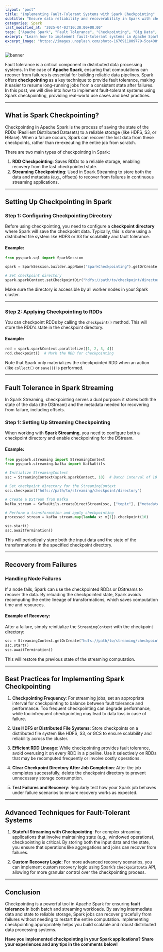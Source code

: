 ```yaml
---
layout: "post"
title: "Implementing Fault-Tolerant Systems with Spark Checkpointing"
subtitle: "Ensure data reliability and recoverability in Spark with checkpointing techniques"
categories: Spark
last_modified_at: "2025-04-03T10:30:00+00:00"
tags: ["Apache Spark", "Fault Tolerance", "Checkpointing", "Big Data", "Distributed Systems"]
excerpt: "Learn how to implement fault-tolerant systems in Apache Spark using checkpointing to ensure reliable data processing and recovery from failures."
excerpt_image: "https://images.unsplash.com/photo-1676911809779-5ce408f0cf26"
---
```

![banner](https://images.unsplash.com/photo-1676911809779-5ce408f0cf26)



Fault tolerance is a critical component in distributed data processing systems. In the case of **Apache Spark**, ensuring that computations can recover from failures is essential for building reliable data pipelines. Spark offers **checkpointing** as a key technique to provide fault tolerance, making it easier to resume long-running jobs from a consistent state after failures. In this post, we will dive into how to implement fault-tolerant systems using Spark checkpointing, providing real-world use cases and best practices.

---

## What is Spark Checkpointing?

Checkpointing in Apache Spark is the process of saving the state of the RDDs (Resilient Distributed Datasets) to a reliable storage (like HDFS, S3, or HBase). When a failure occurs, Spark can recover the lost data from these checkpoints, rather than re-executing the entire job from scratch.

There are two main types of checkpointing in Spark:
1. **RDD Checkpointing**: Saves RDDs to a reliable storage, enabling recovery from the last checkpointed state.
2. **Streaming Checkpointing**: Used in Spark Streaming to store both the data and metadata (e.g., offsets) to recover from failures in continuous streaming applications.

---

## Setting Up Checkpointing in Spark

### Step 1: Configuring Checkpointing Directory

Before using checkpointing, you need to configure a **checkpoint directory** where Spark will save the checkpoint data. Typically, this is done using a distributed file system like HDFS or S3 for scalability and fault tolerance.

#### Example:
```python
from pyspark.sql import SparkSession

spark = SparkSession.builder.appName("SparkCheckpointing").getOrCreate()

# Set checkpoint directory
spark.sparkContext.setCheckpointDir("hdfs://path/to/checkpoint/directory")
```

Make sure the directory is accessible by all worker nodes in your Spark cluster.

---

### Step 2: Applying Checkpointing to RDDs

You can checkpoint RDDs by calling the `checkpoint()` method. This will store the RDD's state in the checkpoint directory.

#### Example:
```python
rdd = spark.sparkContext.parallelize([1, 2, 3, 4])
rdd.checkpoint()  # Mark the RDD for checkpointing
```

Note that Spark only materializes the checkpointed RDD when an action (like `collect()` or `save()`) is performed.

---

## Fault Tolerance in Spark Streaming

In Spark Streaming, checkpointing serves a dual purpose: it stores both the state of the data (the DStream) and the metadata needed for recovering from failure, including offsets.

### Step 1: Setting Up Streaming Checkpointing

When working with **Spark Streaming**, you need to configure both a checkpoint directory and enable checkpointing for the DStream.

#### Example:
```python
from pyspark.streaming import StreamingContext
from pyspark.streaming.kafka import KafkaUtils

# Initialize StreamingContext
ssc = StreamingContext(spark.sparkContext, 10)  # Batch interval of 10 seconds

# Set checkpoint directory for the StreamingContext
ssc.checkpoint("hdfs://path/to/streaming/checkpoint/directory")

# Create a DStream from Kafka
kafka_stream = KafkaUtils.createDirectStream(ssc, ["topic"], {"metadata.broker.list": "localhost:9092"})

# Perform a transformation and apply checkpointing
processed_stream = kafka_stream.map(lambda x: x[1]).checkpoint(10)

ssc.start()
ssc.awaitTermination()
```

This will periodically store both the input data and the state of the transformations in the specified checkpoint directory.

---

## Recovery from Failures

### Handling Node Failures

If a node fails, Spark can use the checkpointed RDDs or DStreams to recover the data. By reloading the checkpointed state, Spark avoids recomputing the entire lineage of transformations, which saves computation time and resources.

#### Example of Recovery:
After a failure, simply reinitialize the `StreamingContext` with the checkpoint directory:

```python
ssc = StreamingContext.getOrCreate("hdfs://path/to/streaming/checkpoint/directory", lambda: createContext())
ssc.start()
ssc.awaitTermination()
```

This will restore the previous state of the streaming computation.

---

## Best Practices for Implementing Spark Checkpointing

1. **Checkpointing Frequency**: For streaming jobs, set an appropriate interval for checkpointing to balance between fault tolerance and performance. Too frequent checkpointing can degrade performance, while too infrequent checkpointing may lead to data loss in case of failure.

2. **Use HDFS or Distributed File Systems**: Store checkpoints on a distributed file system like HDFS, S3, or GCS to ensure scalability and reliability across the cluster.

3. **Efficient RDD Lineage**: While checkpointing provides fault tolerance, avoid overusing it on every RDD in a pipeline. Use it selectively on RDDs that may be recomputed frequently or involve costly operations.

4. **Clear Checkpoint Directory After Job Completion**: After the job completes successfully, delete the checkpoint directory to prevent unnecessary storage consumption.

5. **Test Failures and Recovery**: Regularly test how your Spark job behaves under failure scenarios to ensure recovery works as expected.

---

## Advanced Techniques for Fault-Tolerant Systems

1. **Stateful Streaming with Checkpointing**: For complex streaming applications that involve maintaining state (e.g., windowed operations), checkpointing is critical. By storing both the input data and the state, you ensure that operations like aggregations and joins can recover from failures.

2. **Custom Recovery Logic**: For more advanced recovery scenarios, you can implement custom recovery logic using Spark’s `CheckpointData` API, allowing for more granular control over the checkpointing process.

---

## Conclusion

Checkpointing is a powerful tool in Apache Spark for ensuring **fault tolerance** in both batch and streaming workloads. By saving intermediate data and state to reliable storage, Spark jobs can recover gracefully from failures without needing to restart the entire computation. Implementing checkpointing appropriately helps you build scalable and robust distributed data processing systems.

**Have you implemented checkpointing in your Spark applications? Share your experiences and any tips in the comments below!**
